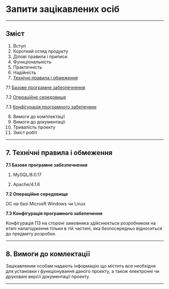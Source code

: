 # Запити зацікавлених осіб
***
## Зміст

1. Вступ
2. Короткий огляд продукту
3. Ділові правила і приписи
4. Функціональність
5. Практичність
6. Надійність
7. [Технічні правила і обмеження](https://github.com/MkZb/ODB/blob/Moroz/doc/requests.md#7-технічні-правила-і-обмеження)

  7.1 [Базове програмне забезпечнення]()
  
  7.2 [Операційне середовище]()
  
  7.3 [Конфігурація програмного забепеченн]()
  
8. Вимоги до комплектації
9. Вимоги до документації
10. Тривалість проекту
11. Зміст робіт
***
## 7. Технічні правила і обмеження

**7.1 Базове програмне забезпечнення**
  1. MySQL/8.0.17

  2. Apache/4.1.6

**7.2 Операційне середовище**

ОС на базі Microsft Windows чи Linux

**7.3 Конфігурація програмного забепечення**

Конфігурація ПЗ на стороні замовника здійснюється розробником на етапі налагодження тільки в тій частині, яка безпосередньо відноситься до предмету розробки.
***

## 8. Вимоги до комлектації

Зацікавленим особам надають інформацію що містить все необхідне для установки і функціонування даного проекту, а також електронні чи друковані версії документації проекту.
***
